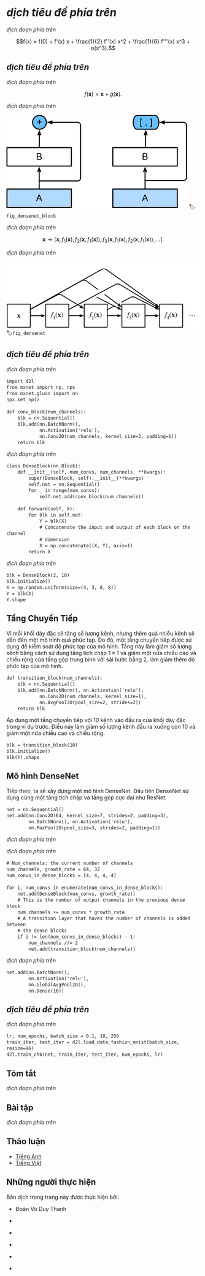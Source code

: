<!-- ===================== Bắt đầu dịch Phần 1 ==================== -->
<!-- ========================================= REVISE PHẦN 1 - BẮT ĐẦU =================================== -->

<!--
# Densely Connected Networks (DenseNet)
-->

# *dịch tiêu đề phía trên*

<!--
ResNet significantly changed the view of how to parametrize the functions in deep networks.
DenseNet is to some extent the logical extension of this.
To understand how to arrive at it, let us take a small detour to theory.
Recall the Taylor expansion for functions. For scalars it can be written as
-->

*dịch đoạn phía trên*

$$f(x) = f(0) + f'(x) x + \frac{1}{2} f''(x) x^2 + \frac{1}{6} f'''(x) x^3 + o(x^3).$$

<!--
## Function Decomposition
-->

## *dịch tiêu đề phía trên*

<!--
The key point is that it decomposes the function into increasingly higher order terms.
In a similar vein, ResNet decomposes functions into
-->

*dịch đoạn phía trên*

$$f(\mathbf{x}) = \mathbf{x} + g(\mathbf{x}).$$

<!--
That is, ResNet decomposes $f$ into a simple linear term and a more complex nonlinear one.
What if we want to go beyond two terms? A solution was proposed by :cite:`Huang.Liu.Van-Der-Maaten.ea.2017` in the form of DenseNet, 
an architecture that reported record performance on the ImageNetdataset.
-->

*dịch đoạn phía trên*

<!--
![The main difference between ResNet (left) and DenseNet (right) in cross-layer connections: use of addition and use of concatenation. ](../img/densenet-block.svg)
-->

![*dịch chú thích ảnh phía trên*](../img/densenet-block.svg)
:label:`fig_densenet_block`

<!--
As shown in :numref:`fig_densenet_block`, the key difference between ResNet and DenseNet is that in the latter case outputs are *concatenated* rather than added.
As a result we perform a mapping from $\mathbf{x}$ to its values after applying an increasingly complex sequence of functions.
-->

*dịch đoạn phía trên*

$$\mathbf{x} \to \left[\mathbf{x}, f_1(\mathbf{x}), f_2(\mathbf{x}, f_1(\mathbf{x})), f_3(\mathbf{x}, f_1(\mathbf{x}), f_2(\mathbf{x}, f_1(\mathbf{x})), \ldots\right].$$

<!-- ===================== Kết thúc dịch Phần 1 ===================== -->

<!-- ===================== Bắt đầu dịch Phần 2 ===================== -->

<!--
In the end, all these functions are combined in an MLP to reduce the number of features again.
In terms of implementation this is quite simple---rather than adding terms, we concatenate them.
The name DenseNet arises from the fact that the dependency graph between variables becomes quite dense.
The last layer of such a chain is densely connected to all previous layers.
The main components that compose a DenseNet are dense blocks and transition layers.
The former defines how the inputs and outputs are concatenated, while the latter controls the number of channels so that it is not too large.
The dense connections are shown in :numref:`fig_densenet`.
-->

*dịch đoạn phía trên*

<!--
![Dense connections in DenseNet](../img/densenet.svg)
-->

![*dịch chú thích ảnh phía trên*](../img/densenet.svg)
:label:`fig_densenet`

<!-- ========================================= REVISE PHẦN 1 - KẾT THÚC ===================================-->

<!-- ========================================= REVISE PHẦN 2 - BẮT ĐẦU ===================================-->

<!--
## Dense Blocks
-->

## *dịch tiêu đề phía trên*

<!--
DenseNet uses the modified "batch normalization, activation, and convolution" architecture of ResNet (see the exercise in :numref:`sec_resnet`).
First, we implement this architecture in the `conv_block` function.
-->

*dịch đoạn phía trên*

```{.python .input  n=1}
import d2l
from mxnet import np, npx
from mxnet.gluon import nn
npx.set_np()

def conv_block(num_channels):
    blk = nn.Sequential()
    blk.add(nn.BatchNorm(),
            nn.Activation('relu'),
            nn.Conv2D(num_channels, kernel_size=3, padding=1))
    return blk
```

<!--
A dense block consists of multiple `conv_block` units, each using the same number of output channels.
In the forward computation, however, we concatenate the input and output of each block on the channel dimension.
-->

*dịch đoạn phía trên*

```{.python .input  n=2}
class DenseBlock(nn.Block):
    def __init__(self, num_convs, num_channels, **kwargs):
        super(DenseBlock, self).__init__(**kwargs)
        self.net = nn.Sequential()
        for _ in range(num_convs):
            self.net.add(conv_block(num_channels))

    def forward(self, X):
        for blk in self.net:
            Y = blk(X)
            # Concatenate the input and output of each block on the channel
            # dimension
            X = np.concatenate((X, Y), axis=1)
        return X
```

<!--
In the following example, we define a convolution block with two blocks of 10 output channels.
When using an input with 3 channels, we will get an output with the $3+2\times 10=23$ channels.
The number of convolution block channels controls the increase in the number of output channels relative to the number of input channels.
This is also referred to as the growth rate.
-->

*dịch đoạn phía trên*

```{.python .input  n=8}
blk = DenseBlock(2, 10)
blk.initialize()
X = np.random.uniform(size=(4, 3, 8, 8))
Y = blk(X)
Y.shape
```

<!-- ===================== Kết thúc dịch Phần 2 ===================== -->

<!-- ===================== Bắt đầu dịch Phần 3 ===================== -->

<!--
## Transition Layers
-->

## Tầng Chuyển Tiếp

<!--
Since each dense block will increase the number of channels, adding too many of them will lead to an excessively complex model.
A transition layer is used to control the complexity of the model.
It reduces the number of channels by using the $1\times 1$ convolutional layer and halves the height 
and width of the average pooling layer with a stride of 2, further reducing the complexity of the model.
-->

Vì mỗi khối dày đặc sẽ tăng số lượng kênh, nhưng thêm quá nhiều kênh sẽ dẫn đến một mô hình quá phức tạp.
Do đó, một tầng chuyển tiếp được sử dụng để kiểm soát độ phức tạp của mô hình.
Tầng này làm giảm số lượng kênh bằng cách sử dụng tầng tích chập $1\times 1$ và giảm một nửa chiều cao và chiều rộng của tầng gộp trung bình với sải bước bằng 2, làm giảm thêm độ phức tạp của mô hình.

```{.python .input  n=3}
def transition_block(num_channels):
    blk = nn.Sequential()
    blk.add(nn.BatchNorm(), nn.Activation('relu'),
            nn.Conv2D(num_channels, kernel_size=1),
            nn.AvgPool2D(pool_size=2, strides=2))
    return blk
```

<!--
Apply a transition layer with 10 channels to the output of the dense block in the previous example.
This reduces the number of output channels to 10, and halves the height and width.
-->

Áp dụng một tầng chuyển tiếp với 10 kênh vào đầu ra của khối dày đặc trong ví dụ trước.
Điều này làm giảm số lượng kênh đầu ra xuống còn 10 và giảm một nửa chiều cao và chiều rộng.

```{.python .input}
blk = transition_block(10)
blk.initialize()
blk(Y).shape
```

<!-- ========================================= REVISE PHẦN 2 - KẾT THÚC ===================================-->

<!-- ========================================= REVISE PHẦN 3 - BẮT ĐẦU ===================================-->

<!--
## DenseNet Model
-->

## Mô hình DenseNet

<!--
Next, we will construct a DenseNet model.
DenseNet first uses the same single convolutional layer and maximum pooling layer as ResNet.
-->

Tiếp theo, ta sẽ xây dựng một mô hình DenseNet.
Đầu tiên DenseNet sử dụng cùng một tầng tích chập và tầng gộp cực đại như ResNet.

```{.python .input}
net = nn.Sequential()
net.add(nn.Conv2D(64, kernel_size=7, strides=2, padding=3),
        nn.BatchNorm(), nn.Activation('relu'),
        nn.MaxPool2D(pool_size=3, strides=2, padding=1))
```

<!-- ===================== Kết thúc dịch Phần 3 ===================== -->

<!-- ===================== Bắt đầu dịch Phần 4 ===================== -->

<!--
Then, similar to the four residual blocks that ResNet uses, DenseNet uses four dense blocks.
Similar to ResNet, we can set the number of convolutional layers used in each dense block.
Here, we set it to 4, consistent with the ResNet-18 in the previous section.
Furthermore, we set the number of channels (i.e., growth rate) for the convolutional layers in the dense block to 32, so 128 channels will be added to each dense block.
-->

*dịch đoạn phía trên*

<!--
In ResNet, the height and width are reduced between each module by a residual block with a stride of 2.
Here, we use the transition layer to halve the height and width and halve the number of channels.
-->

*dịch đoạn phía trên*

```{.python .input  n=5}
# Num_channels: the current number of channels
num_channels, growth_rate = 64, 32
num_convs_in_dense_blocks = [4, 4, 4, 4]

for i, num_convs in enumerate(num_convs_in_dense_blocks):
    net.add(DenseBlock(num_convs, growth_rate))
    # This is the number of output channels in the previous dense block
    num_channels += num_convs * growth_rate
    # A transition layer that haves the number of channels is added between
    # the dense blocks
    if i != len(num_convs_in_dense_blocks) - 1:
        num_channels //= 2
        net.add(transition_block(num_channels))
```

<!--
Similar to ResNet, a global pooling layer and fully connected layer are connected at the end to produce the output.
-->

*dịch đoạn phía trên*

```{.python .input}
net.add(nn.BatchNorm(),
        nn.Activation('relu'),
        nn.GlobalAvgPool2D(),
        nn.Dense(10))
```

<!-- ===================== Kết thúc dịch Phần 4 ===================== -->

<!-- ===================== Bắt đầu dịch Phần 5 ===================== -->

<!--
## Data Acquisition and Training
-->

## *dịch tiêu đề phía trên*

<!--
Since we are using a deeper network here, in this section, we will reduce the input height and width from 224 to 96 to simplify the computation.
-->

*dịch đoạn phía trên*

```{.python .input}
lr, num_epochs, batch_size = 0.1, 10, 256
train_iter, test_iter = d2l.load_data_fashion_mnist(batch_size, resize=96)
d2l.train_ch6(net, train_iter, test_iter, num_epochs, lr)
```

<!--
## Summary
-->

## Tóm tắt

<!--
* In terms of cross-layer connections, unlike ResNet, where inputs and outputs are added together, DenseNet concatenates inputs and outputs on the channel dimension.
* The main units that compose DenseNet are dense blocks and transition layers.
* We need to keep the dimensionality under control when composing the network by adding transition layers that shrink the number of channels again.
-->

*dịch đoạn phía trên*

<!--
## Exercises
-->

## Bài tập

<!--
1. Why do we use average pooling rather than max-pooling in the transition layer?
2. One of the advantages mentioned in the DenseNet paper is that its model parameters are smaller than those of ResNet. Why is this the case?
3. One problem for which DenseNet has been criticized is its high memory consumption.
    * Is this really the case? Try to change the input shape to $224\times 224$ to see the actual (GPU) memory consumption.
    * Can you think of an alternative means of reducing the memory consumption? How would you need to change the framework?
4. Implement the various DenseNet versions presented in Table 1 of :cite:`Huang.Liu.Van-Der-Maaten.ea.2017`.
5. Why do we not need to concatenate terms if we are just interested in $\mathbf{x}$ and $f(\mathbf{x})$ for ResNet? Why do we need this for more than two layers in DenseNet?
6. Design a DenseNet for fully connected networks and apply it to the Housing Price prediction task.
-->

*dịch đoạn phía trên*

<!-- ===================== Kết thúc dịch Phần 5 ===================== -->
<!-- ========================================= REVISE PHẦN 3 - KẾT THÚC ===================================-->

<!--
## [Discussions](https://discuss.mxnet.io/t/2360)
-->

## Thảo luận
* [Tiếng Anh](https://discuss.mxnet.io/t/2360)
* [Tiếng Việt](https://forum.machinelearningcoban.com/c/d2l)

## Những người thực hiện
Bản dịch trong trang này được thực hiện bởi:
<!--
Tác giả của mỗi Pull Request điền tên mình và tên những người review mà bạn thấy
hữu ích vào từng phần tương ứng. Mỗi dòng một tên, bắt đầu bằng dấu `*`.

Lưu ý:
* Nếu reviewer không cung cấp tên, bạn có thể dùng tên tài khoản GitHub của họ
với dấu `@` ở đầu. Ví dụ: @aivivn.

* Tên đầy đủ của các reviewer có thể được tìm thấy tại https://github.com/aivivn/d2l-vn/blob/master/docs/contributors_info.md
-->

* Đoàn Võ Duy Thanh
<!-- Phần 1 -->
*

<!-- Phần 2 -->
*

<!-- Phần 3 -->
*

<!-- Phần 4 -->
*

<!-- Phần 5 -->
*
